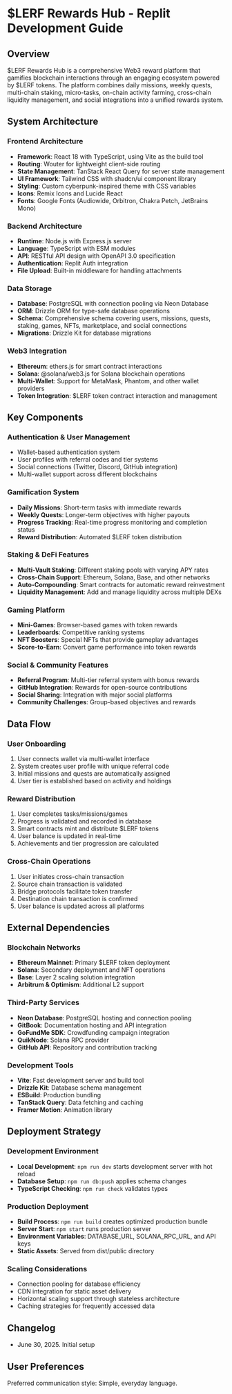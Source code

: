 # $LERF Rewards Hub - Replit Development Guide

## Overview

$LERF Rewards Hub is a comprehensive Web3 reward platform that gamifies blockchain interactions through an engaging ecosystem powered by $LERF tokens. The platform combines daily missions, weekly quests, multi-chain staking, micro-tasks, on-chain activity farming, cross-chain liquidity management, and social integrations into a unified rewards system.

## System Architecture

### Frontend Architecture
- **Framework**: React 18 with TypeScript, using Vite as the build tool
- **Routing**: Wouter for lightweight client-side routing
- **State Management**: TanStack React Query for server state management
- **UI Framework**: Tailwind CSS with shadcn/ui component library
- **Styling**: Custom cyberpunk-inspired theme with CSS variables
- **Icons**: Remix Icons and Lucide React
- **Fonts**: Google Fonts (Audiowide, Orbitron, Chakra Petch, JetBrains Mono)

### Backend Architecture
- **Runtime**: Node.js with Express.js server
- **Language**: TypeScript with ESM modules
- **API**: RESTful API design with OpenAPI 3.0 specification
- **Authentication**: Replit Auth integration
- **File Upload**: Built-in middleware for handling attachments

### Data Storage
- **Database**: PostgreSQL with connection pooling via Neon Database
- **ORM**: Drizzle ORM for type-safe database operations
- **Schema**: Comprehensive schema covering users, missions, quests, staking, games, NFTs, marketplace, and social connections
- **Migrations**: Drizzle Kit for database migrations

### Web3 Integration
- **Ethereum**: ethers.js for smart contract interactions
- **Solana**: @solana/web3.js for Solana blockchain operations
- **Multi-Wallet**: Support for MetaMask, Phantom, and other wallet providers
- **Token Integration**: $LERF token contract interaction and management

## Key Components

### Authentication & User Management
- Wallet-based authentication system
- User profiles with referral codes and tier systems
- Social connections (Twitter, Discord, GitHub integration)
- Multi-wallet support across different blockchains

### Gamification System
- **Daily Missions**: Short-term tasks with immediate rewards
- **Weekly Quests**: Longer-term objectives with higher payouts
- **Progress Tracking**: Real-time progress monitoring and completion status
- **Reward Distribution**: Automated $LERF token distribution

### Staking & DeFi Features
- **Multi-Vault Staking**: Different staking pools with varying APY rates
- **Cross-Chain Support**: Ethereum, Solana, Base, and other networks
- **Auto-Compounding**: Smart contracts for automatic reward reinvestment
- **Liquidity Management**: Add and manage liquidity across multiple DEXs

### Gaming Platform
- **Mini-Games**: Browser-based games with token rewards
- **Leaderboards**: Competitive ranking systems
- **NFT Boosters**: Special NFTs that provide gameplay advantages
- **Score-to-Earn**: Convert game performance into token rewards

### Social & Community Features
- **Referral Program**: Multi-tier referral system with bonus rewards
- **GitHub Integration**: Rewards for open-source contributions
- **Social Sharing**: Integration with major social platforms
- **Community Challenges**: Group-based objectives and rewards

## Data Flow

### User Onboarding
1. User connects wallet via multi-wallet interface
2. System creates user profile with unique referral code
3. Initial missions and quests are automatically assigned
4. User tier is established based on activity and holdings

### Reward Distribution
1. User completes tasks/missions/games
2. Progress is validated and recorded in database
3. Smart contracts mint and distribute $LERF tokens
4. User balance is updated in real-time
5. Achievements and tier progression are calculated

### Cross-Chain Operations
1. User initiates cross-chain transaction
2. Source chain transaction is validated
3. Bridge protocols facilitate token transfer
4. Destination chain transaction is confirmed
5. User balance is updated across all platforms

## External Dependencies

### Blockchain Networks
- **Ethereum Mainnet**: Primary $LERF token deployment
- **Solana**: Secondary deployment and NFT operations
- **Base**: Layer 2 scaling solution integration
- **Arbitrum & Optimism**: Additional L2 support

### Third-Party Services
- **Neon Database**: PostgreSQL hosting and connection pooling
- **GitBook**: Documentation hosting and API integration
- **GoFundMe SDK**: Crowdfunding campaign integration
- **QuikNode**: Solana RPC provider
- **GitHub API**: Repository and contribution tracking

### Development Tools
- **Vite**: Fast development server and build tool
- **Drizzle Kit**: Database schema management
- **ESBuild**: Production bundling
- **TanStack Query**: Data fetching and caching
- **Framer Motion**: Animation library

## Deployment Strategy

### Development Environment
- **Local Development**: `npm run dev` starts development server with hot reload
- **Database Setup**: `npm run db:push` applies schema changes
- **TypeScript Checking**: `npm run check` validates types

### Production Deployment
- **Build Process**: `npm run build` creates optimized production bundle
- **Server Start**: `npm start` runs production server
- **Environment Variables**: DATABASE_URL, SOLANA_RPC_URL, and API keys
- **Static Assets**: Served from dist/public directory

### Scaling Considerations
- Connection pooling for database efficiency
- CDN integration for static asset delivery
- Horizontal scaling support through stateless architecture
- Caching strategies for frequently accessed data

## Changelog
- June 30, 2025. Initial setup

## User Preferences

Preferred communication style: Simple, everyday language.